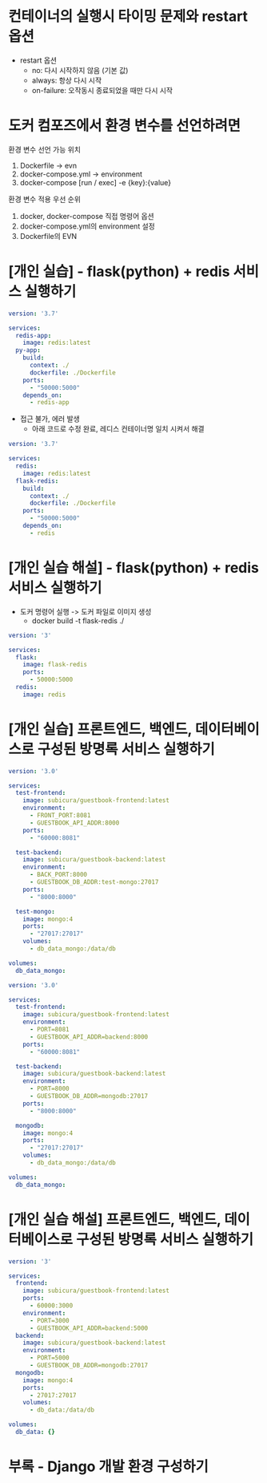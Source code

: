 # 컨테이너의 실행시 타이밍 문제와 restart 옵션
- restart 옵션
  - no: 다시 시작하지 않음 (기본 값)
  - always: 항상 다시 시작
  - on-failure: 오작동시 종료되었을 때만 다시 시작
    
# 도커 컴포즈에서 환경 변수를 선언하려면
환경 변수 선언 가능 위치
1. Dockerfile -> evn
2. docker-compose.yml -> environment
3. docker-compose [run / exec] -e {key}:{value}

환경 변수 적용 우선 순위
1. docker, docker-compose 직접 명령어 옵션
2. docker-compose.yml의 environment 설정
3. Dockerfile의 EVN

# [개인 실습] - flask(python) + redis 서비스 실행하기
```yaml
version: '3.7'

services:
  redis-app:
    image: redis:latest
  py-app:
    build:
      context: ./
      dockerfile: ./Dockerfile
    ports:
      - "50000:5000"
    depends_on:
      - redis-app
```
- 접근 불가, 에러 발생
  - 아래 코드로 수정 완료, 레디스 컨테이너명 일치 시켜서 해결

```yaml
version: '3.7'

services:
  redis:
    image: redis:latest
  flask-redis:
    build:
      context: ./
      dockerfile: ./Dockerfile
    ports:
      - "50000:5000"
    depends_on:
      - redis
```

# [개인 실습 해설] - flask(python) + redis 서비스 실행하기
- 도커 명령어 실행 -> 도커 파일로 이미지 생성
  - docker build -t flask-redis ./
```yaml
version: '3'

services:
  flask:
    image: flask-redis
    ports:
      - 50000:5000
  redis:
    image: redis
```

# [개인 실습] 프론트엔드, 백엔드, 데이터베이스로 구성된 방명록 서비스 실행하기
```yaml
version: '3.0'

services:
  test-frontend:
    image: subicura/guestbook-frontend:latest
    environment:
      - FRONT_PORT:8081
      - GUESTBOOK_API_ADDR:8000
    ports:
      - "60000:8081"

  test-backend:
    image: subicura/guestbook-backend:latest
    environment:
      - BACK_PORT:8000
      - GUESTBOOK_DB_ADDR:test-mongo:27017
    ports:
      - "8000:8000"

  test-mongo:
    image: mongo:4
    ports:
      - "27017:27017"
    volumes:
      - db_data_mongo:/data/db

volumes:
  db_data_mongo:
```

```yaml
version: '3.0'

services:
  test-frontend:
    image: subicura/guestbook-frontend:latest
    environment:
      - PORT=8081
      - GUESTBOOK_API_ADDR=backend:8000
    ports:
      - "60000:8081"

  test-backend:
    image: subicura/guestbook-backend:latest
    environment:
      - PORT=8000
      - GUESTBOOK_DB_ADDR=mongodb:27017
    ports:
      - "8000:8000"

  mongodb:
    image: mongo:4
    ports:
      - "27017:27017"
    volumes:
      - db_data_mongo:/data/db

volumes:
  db_data_mongo:


```

# [개인 실습 해설] 프론트엔드, 백엔드, 데이터베이스로 구성된 방명록 서비스 실행하기
```yaml
version: '3'

services: 
  frontend:
    image: subicura/guestbook-frontend:latest
    ports:
      - 60000:3000
    environment:
      - PORT=3000
      - GUESTBOOK_API_ADDR=backend:5000
  backend:
    image: subicura/guestbook-backend:latest
    environment:
      - PORT=5000
      - GUESTBOOK_DB_ADDR=mongodb:27017
  mongodb:
    image: mongo:4
    ports:
      - 27017:27017
    volumes:
      - db_data:/data/db

volumes:
  db_data: {}
```


# 부록 - Django 개발 환경 구성하기
